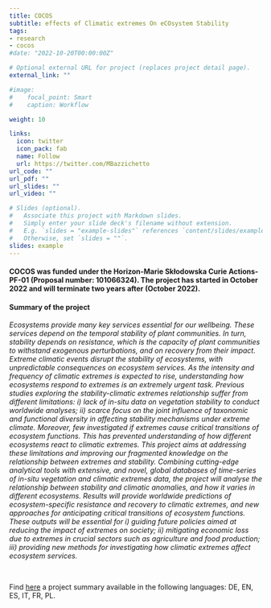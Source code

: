 ```yaml
---
title: COCOS
subtitle: effects of Climatic extremes On eCOsystem Stability
tags:
- research
- cocos
#date: "2022-10-20T00:00:00Z"

# Optional external URL for project (replaces project detail page).
external_link: ""

#image:
#    focal_point: Smart
#    caption: Workflow

weight: 10

links:
  icon: twitter
  icon_pack: fab
  name: Follow
  url: https://twitter.com/MBazzichetto
url_code: ""
url_pdf: ""
url_slides: ""
url_video: ""

# Slides (optional).
#   Associate this project with Markdown slides.
#   Simply enter your slide deck's filename without extension.
#   E.g. `slides = "example-slides"` references `content/slides/example-slides.md`.
#   Otherwise, set `slides = ""`.
slides: example
---
```


#### COCOS was funded under the Horizon-Marie Skłodowska Curie Actions-PF-01 (Proposal number: 101066324). The project has started in October 2022 and will terminate two years after (October 2022).

#### Summary of the project

_Ecosystems provide many key services essential for our wellbeing. These services depend on the temporal stability of plant communities. In turn, stability depends on resistance, which is the capacity of plant communities to withstand exogenous perturbations, and on recovery from their impact. Extreme climatic events disrupt the stability of ecosystems, with unpredictable consequences on ecosystem services. As the intensity and frequency of climatic extremes is expected to rise, understanding how ecosystems respond to extremes is an extremely urgent task.
Previous studies exploring the stability-climatic extremes relationship suffer from different limitations: i) lack of in-situ data on vegetation stability to conduct worldwide analyses; ii) scarce focus on the joint influence of taxonomic and functional diversity in affecting stability mechanisms under extreme climate. Moreover, few investigated if extremes cause critical transitions of ecosystem functions. This has prevented understanding of how different ecosystems react to climatic extremes.
This project aims at addressing these limitations and improving our fragmented knowledge on the relationship between extremes and stability. Combining cutting-edge analytical tools with extensive, and novel, global databases of time-series of in-situ vegetation and climatic extremes data, the project will analyse the relationship between stability and climatic anomalies, and how it varies in different ecosystems. Results will provide worldwide predictions of ecosystem-specific resistance and recovery to climatic extremes, and new approaches for anticipating critical transitions of ecosystem functions. These outputs will be essential for i) guiding future policies aimed at reducing the impact of extremes on society; ii) mitigating economic loss due to extremes in crucial sectors such as agriculture and food production; iii) providing new methods for investigating how climatic extremes affect ecosystem services._

<br>

Find [here](https://cordis.europa.eu/project/id/101066324) a project summary available in the following languages: DE, EN, ES, IT, FR, PL.

<br>
